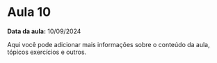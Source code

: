 # Aula 10

**Data da aula:** 10/09/2024

Aqui você pode adicionar mais informações sobre o conteúdo da aula, tópicos exercícios e outros.
